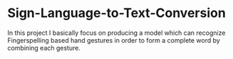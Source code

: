 # Sign-Language-to-Text-Conversion
In this project I basically focus on producing a model which can recognize Fingerspelling based hand gestures in order to form a complete word by combining each gesture.
